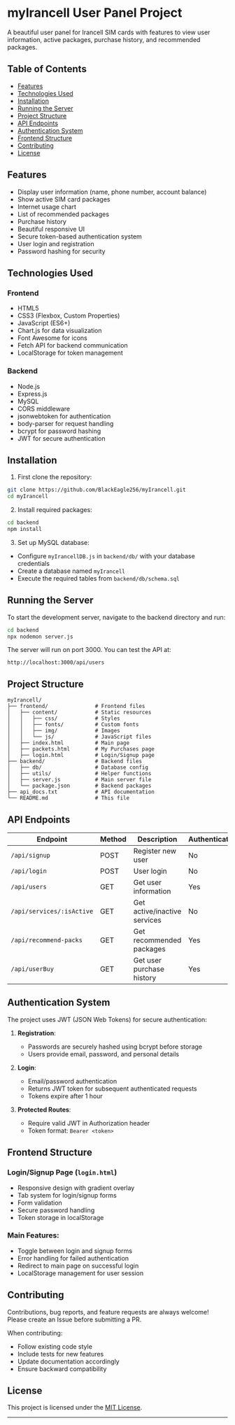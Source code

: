# myIrancell User Panel Project

A beautiful user panel for Irancell SIM cards with features to view user information, active packages, purchase history, and recommended packages.

## Table of Contents
- [Features](#features)
- [Technologies Used](#technologies-used)
- [Installation](#installation)
- [Running the Server](#running-the-server)
- [Project Structure](#project-structure)
- [API Endpoints](#api-endpoints)
- [Authentication System](#authentication-system)
- [Frontend Structure](#frontend-structure)
- [Contributing](#contributing)
- [License](#license)

## Features
- Display user information (name, phone number, account balance)
- Show active SIM card packages
- Internet usage chart
- List of recommended packages
- Purchase history
- Beautiful responsive UI
- Secure token-based authentication system
- User login and registration
- Password hashing for security

## Technologies Used

### Frontend
- HTML5
- CSS3 (Flexbox, Custom Properties)
- JavaScript (ES6+)
- Chart.js for data visualization
- Font Awesome for icons
- Fetch API for backend communication
- LocalStorage for token management

### Backend
- Node.js
- Express.js
- MySQL
- CORS middleware
- jsonwebtoken for authentication
- body-parser for request handling
- bcrypt for password hashing
- JWT for secure authentication

## Installation

1. First clone the repository:
```bash
git clone https://github.com/BlackEagle256/myIrancell.git
cd myIrancell
```

2. Install required packages:
```bash
cd backend
npm install
```

3. Set up MySQL database:
- Configure `myIrancellDB.js` in `backend/db/` with your database credentials
- Create a database named `myIrancell`
- Execute the required tables from `backend/db/schema.sql`

## Running the Server

To start the development server, navigate to the backend directory and run:

```bash
cd backend
npx nodemon server.js
```

The server will run on port 3000. You can test the API at:

```
http://localhost:3000/api/users
```

## Project Structure

```
myIrancell/
├── frontend/               # Frontend files
│   ├── content/            # Static resources
│   │   ├── css/            # Styles
│   │   ├── fonts/          # Custom fonts
│   │   ├── img/            # Images
│   │   └── js/             # JavaScript files
│   ├── index.html          # Main page
│   ├── packets.html        # My Purchases page
│   ├── login.html          # Login/Signup page
├── backend/                # Backend files
│   ├── db/                 # Database config
│   ├── utils/              # Helper functions
│   ├── server.js           # Main server file
│   └── package.json        # Backend packages
├── api_docs.txt            # API documentation
└── README.md               # This file
```

## API Endpoints

| Endpoint | Method | Description | Authentication |
|----------|--------|-------------|----------------|
| `/api/signup` | POST | Register new user | No |
| `/api/login` | POST | User login | No |
| `/api/users` | GET | Get user information | Yes |
| `/api/services/:isActive` | GET | Get active/inactive services | No |
| `/api/recommend-packs` | GET | Get recommended packages | Yes |
| `/api/userBuy` | GET | Get user purchase history | Yes |

## Authentication System

The project uses JWT (JSON Web Tokens) for secure authentication:

1. **Registration**:
   - Passwords are securely hashed using bcrypt before storage
   - Users provide email, password, and personal details

2. **Login**:
   - Email/password authentication
   - Returns JWT token for subsequent authenticated requests
   - Tokens expire after 1 hour

3. **Protected Routes**:
   - Require valid JWT in Authorization header
   - Token format: `Bearer <token>`

## Frontend Structure

### Login/Signup Page (`login.html`)
- Responsive design with gradient overlay
- Tab system for login/signup forms
- Form validation
- Secure password handling
- Token storage in localStorage

### Main Features:
- Toggle between login and signup forms
- Error handling for failed authentication
- Redirect to main page on successful login
- LocalStorage management for user session

## Contributing

Contributions, bug reports, and feature requests are always welcome! Please create an Issue before submitting a PR.

When contributing:
- Follow existing code style
- Include tests for new features
- Update documentation accordingly
- Ensure backward compatibility

## License

This project is licensed under the [MIT License](LICENSE).

---
